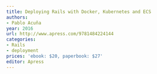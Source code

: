 ```yaml
---
title: Deploying Rails with Docker, Kubernetes and ECS
authors:
- Pablo Acuña
year: 2016
url: http://www.apress.com/9781484224144
categories:
- Rails
- deployment
prices: 'ebook: $20, paperbook: $27'
editor: Apress
---
```

